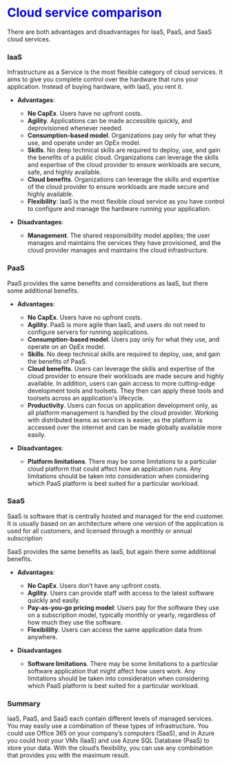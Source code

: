 <h1><strong><span style="color: #0000CD;">Cloud service comparison</span></strong></h1>

There are both advantages and disadvantages for IaaS, PaaS, and SaaS cloud services. 

### IaaS
Infrastructure as a Service is the most flexible category of cloud services. It aims to give you complete control over the hardware that runs your application. Instead of buying hardware, with IaaS, you rent it.

- **Advantages**:
    - **No CapEx**. Users have no upfront costs.
    - **Agility**. Applications can be made accessible quickly, and deprovisioned whenever needed.
    - **Consumption-based model**. Organizations pay only for what they use, and operate under an OpEx model.
    - **Skills**. No deep technical skills are required to deploy, use, and gain the benefits of a public cloud. Organizations can leverage the skills and expertise of the cloud provider to ensure workloads are secure, safe, and highly available. 
   - **Cloud benefits**. Organizations can leverage the skills and expertise of the cloud provider to ensure workloads are made secure and highly available.
   - **Flexibility**: IaaS is the most flexible cloud service as you have control to configure and manage the hardware running your application.

- **Disadvantages**:
    - **Management**. The shared responsibility model applies; the user manages and maintains the services they have provisioned, and the cloud provider manages and maintains the cloud infrastructure.




### PaaS
PaaS provides the same benefits and considerations as IaaS, but there some additional benefits.

- **Advantages**:
   - **No CapEx**. Users have no upfront costs.
   - **Agility**. PaaS is more agile than IaaS, and users do not need to configure servers for running applications.
   - **Consumption-based model**. Users pay only for what they use, and operate on an OpEx model.
   - **Skills**. No deep technical skills are required to deploy, use, and gain the benefits of PaaS.
   - **Cloud benefits**. Users can leverage the skills and expertise of the cloud provider to ensure their workloads are made secure and highly available. In addition, users can gain access to more cutting-edge development tools and toolsets. They then can apply these tools and toolsets across an application's lifecycle.
   - **Productivity**. Users can focus on application development only, as all platform management is handled by the cloud provider. Working with distributed teams as services is easier, as the platform is accessed over the internet and can be made globally available more easily.

- **Disadvantages**:
    - **Platform limitations**. There may be some limitations to a particular cloud platform that could affect how an application runs. Any limitations should be taken into consideration when considering which PaaS platform is best suited for a particular workload.
    




### SaaS
SaaS is software that is centrally hosted and managed for the end customer. It is usually based on an architecture where one version of the application is used for all customers, and licensed through a monthly or annual subscription

SaaS provides the same benefits as IaaS, but again there some additional benefits.

- **Advantages**:
    - **No CapEx**. Users don’t have any upfront costs.
    - **Agility**. Users can provide staff with access to the latest software quickly and easily.
    - **Pay-as-you-go pricing model**: Users pay for the software they use on a subscription model, typically monthly or yearly, regardless of how much they use the software. 
    - **Flexibililty**. Users can access the same application data from anywhere.


- **Disadvantages**
    - **Software limitations**. There may be some limitations to a particular software application that might affect how users work. Any limitations should be taken into consideration when considering which PaaS platform is best suited for a particular workload.



### Summary

IaaS, PaaS, and SaaS each contain different levels of managed services. You may easily use a combination of these types of infrastructure. You could use Office 365 on your company’s computers (SaaS), and in Azure you could host your VMs (IaaS) and use Azure SQL Database (PaaS) to store your data. With the cloud’s flexibility, you can use any combination that provides you with the maximum result.
